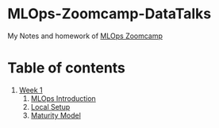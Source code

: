 # MLOps-Zoomcamp-DataTalks
My Notes and homework of [MLOps Zoomcamp](https://github.com/DataTalksClub/mlops-zoomcamp)

# Table of contents
1. [Week 1](/week-01-introduction/)
    1. [MLOps Introduction](/week-01-introduction/MLOps-Introduction.md)
    2. [Local Setup](/week-01-introduction/Setup.md)  
    3. [Maturity Model](week-01-introduction/MaturityModel.md)
